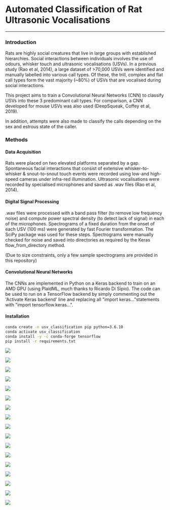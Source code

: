 # Automated Classification of Rat Ultrasonic Vocalisations

---

### Introduction

Rats are highly social creatures that live in large groups with established hierarchies. Social interactions between individuals involves the use of odours, whisker touch and ultrasonic vocalisations (USVs). In a previous study (Rao et al, 2014), a large dataset of >70,000 USVs were identified and manually labelled into various call types. Of these, the trill, complex and flat call types form the vast majority (~80%) of USVs that are vocalised during social interactions.

This project aims to train a Convolutional Neural Networks (CNN) to classify USVs into these 3 predominant call types. For comparison, a CNN developed for mouse USVs was also used (DeepSqueak, Coffey et al, 2019).

In addition, attempts were also made to classify the calls depending on the sex and estrous state of the caller.

### Methods

#### Data Acquisition

Rats were placed on two elevated platforms separated by a gap. Spontaneous facial interactions that consist of extensive whisker-to-whisker & snout-to-snout touch events were recorded using low-and high-speed cameras under infra-red illumination. Ultrasonic vocalisations were recorded by specialised microphones and saved as .wav files (Rao et al, 2014).

#### Digital Signal Processing

.wav files were processed with a band pass filter (to remove low frequency noise) and compute power spectral density (to detect lack of signal) in each of the microphones. Spectrograms of a fixed duration from the onset of each USV (100 ms) were generated by fast Fourier transformation. The SciPy package was used for these steps. Spectrograms were manually checked for noise and saved into directories as required by the Keras flow_from_directory method.

(Due to size constraints, only a few sample spectrograms are provided in this repository)

#### Convolutional Neural Networks

The CNNs are implemented in Python on a Keras backend to train on an AMD GPU (using PlaidML, much thanks to Ricardo Di Sipio). The code can be used to run on a TensorFlow backend by simply commenting out the 'Activate Keras backend' line and replacing all "import keras..."statements with "import tensorflow.keras...".

#### Installation

```bash
conda create -n usv_classification pip python=3.6.10
conda activate usv_classification
conda install -y -c conda-forge tensorflow
pip install -r requirements.txt
```

![](slides/spiced_final_project_git.001.png)

![](slides/spiced_final_project_git.002.png)

![](slides/spiced_final_project_git.003.png)

![](slides/spiced_final_project_git.004.png)

![](slides/spiced_final_project_git.005.png)

![](slides/spiced_final_project_git.006.png)

![](slides/spiced_final_project_git.007.png)

![](slides/spiced_final_project_git.008.png)

![](slides/spiced_final_project_git.009.png)

![](slides/spiced_final_project_git.010.png)

![](slides/spiced_final_project_git.011.png)

![](slides/spiced_final_project_git.012.png)

![](slides/spiced_final_project_git.013.png)

![](slides/spiced_final_project_git.014.png)

![](slides/spiced_final_project_git.015.png)

![](slides/spiced_final_project_git.016.png)

![](slides/spiced_final_project_git.017.png)
